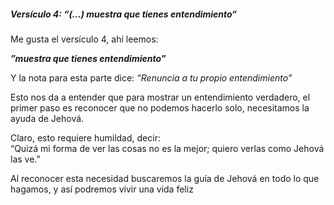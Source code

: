 ##### Versículo 4: “(…) muestra que tienes entendimiento“
Me gusta el versículo 4, ahí leemos:  
  
***”muestra que tienes entendimiento”***

Y la nota para esta parte dice: 
*“Renuncia a tu propio entendimiento”*  
  
Esto nos da a entender que para mostrar un entendimiento verdadero, el primer paso es reconocer que no podemos hacerlo solo, necesitamos la ayuda de Jehová.  
  
Claro, esto requiere humildad, decir:  
“Quizá mi forma de ver las cosas no es la mejor; quiero verlas como Jehová las ve.”  
  
Al reconocer esta necesidad buscaremos la guía de Jehová en todo lo que hagamos, y así podremos vivir una vida feliz
